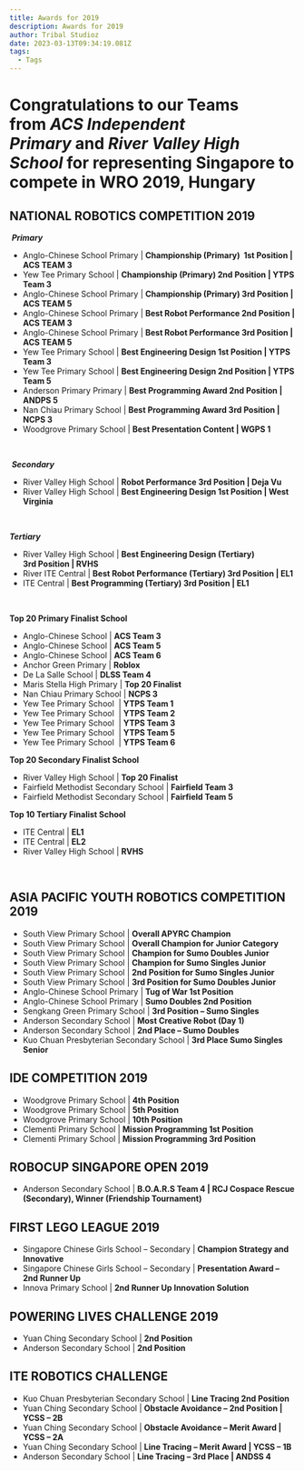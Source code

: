 ```yaml
---
title: Awards for 2019
description: Awards for 2019
author: Tribal Studioz
date: 2023-03-13T09:34:19.081Z
tags:
  - Tags
---
```



# Congratulations to our Teams from *ACS Independent Primary* and *River Valley High School* for representing Singapore to compete in WRO 2019, Hungary

## NATIONAL ROBOTICS COMPETITION 2019

 ***Primary***

* Anglo-Chinese School Primary | **Championship (Primary)  1st Position | ACS TEAM 3**
* Yew Tee Primary School | **Championship (Primary) 2nd Position | YTPS Team 3**
* Anglo-Chinese School Primary | **Championship (Primary) 3rd Position | ACS TEAM 5**
* Anglo-Chinese School Primary | **Best Robot Performance 2nd Position | ACS TEAM 3**          
* Anglo-Chinese School Primary | **Best Robot Performance 3rd Position | ACS TEAM 5**
* Yew Tee Primary School | **Best Engineering Design 1st Position | YTPS Team 3**
* Yew Tee Primary School | **Best Engineering Design 2nd Position | YTPS Team 5**
* Anderson Primary Primary | **Best Programming Award 2nd Position | ANDPS 5**
* Nan Chiau Primary School | **Best Programming Award 3rd Position | NCPS 3**
* Woodgrove Primary School | **Best Presentation Content | WGPS 1**

 

 ***Secondary***

* River Valley High School | **Robot Performance 3rd Position | Deja Vu**
* River Valley High School | **Best Engineering Design 1st Position | West Virginia**

 

***Tertiary***

* River Valley High School | **Best Engineering Design (Tertiary) 3rd Position | RVHS**
* River ITE Central | **Best Robot Performance (Tertiary) 3rd Position | EL1**
* ITE Central | **Best Programming (Tertiary) 3rd Position | EL1**

 

**Top 20 Primary Finalist School**

* Anglo-Chinese School | **ACS Team 3**
* Anglo-Chinese School | **ACS Team 5**
* Anglo-Chinese School | **ACS Team 6**
* Anchor Green Primary | **Roblox**
* De La Salle School | **DLSS Team 4**
* Maris Stella High Primary | **Top 20 Finalist**  
* Nan Chiau Primary School | **NCPS 3**
* Yew Tee Primary School  | **YTPS Team 1**
* Yew Tee Primary School  | **YTPS Team 2**
* Yew Tee Primary School  | **YTPS Team 3**
* Yew Tee Primary School  | **YTPS Team 5**
* Yew Tee Primary School  | **YTPS Team 6**

**Top 20 Secondary Finalist School**

* River Valley High School | **Top 20 Finalist**
* Fairfield Methodist Secondary School | **Fairfield Team 3**
* Fairfield Methodist Secondary School | **Fairfield Team 5**

**Top 10 Tertiary Finalist School**

* ITE Central | **EL1**
* ITE Central | **EL2**
* River Valley High School | **RVHS**

​

## ASIA PACIFIC YOUTH ROBOTICS COMPETITION 2019

* South View Primary School | **Overall APYRC Champion**
* South View Primary School | **Overall Champion for Junior Category**
* South View Primary School | **Champion for Sumo Doubles Junior**
* South View Primary School | **Champion for Sumo Singles Junior**
* South View Primary School | **2nd Position for Sumo Singles Junior**
* South View Primary School | **3rd Position for Sumo Doubles Junior**
* Anglo-Chinese School Primary | **Tug of War 1st Position**
* Anglo-Chinese School Primary | **Sumo Doubles 2nd Position**
* Sengkang Green Primary School | **3rd Position – Sumo Singles**
* Anderson Secondary School | **Most Creative Robot (Day 1)**
* Anderson Secondary School | **2nd Place – Sumo Doubles**
* Kuo Chuan Presbyterian Secondary School | **3rd Place Sumo Singles Senior**

## IDE COMPETITION 2019

* Woodgrove Primary School | **4th Position**
* Woodgrove Primary School | **5th Position**
* Woodgrove Primary School | **10th Position**
* Clementi Primary School | **Mission Programming 1st Position**
* Clementi Primary School | **Mission Programming 3rd Position**

## ROBOCUP SINGAPORE OPEN 2019

* Anderson Secondary School | **B.O.A.R.S Team 4 | RCJ Cospace Rescue (Secondary), Winner (Friendship Tournament)**

## FIRST LEGO LEAGUE 2019

* Singapore Chinese Girls School – Secondary | **Champion Strategy and Innovative**
* Singapore Chinese Girls School – Secondary | **Presentation Award – 2nd Runner Up**
* Innova Primary School | **2nd Runner Up Innovation Solution**

## POWERING LIVES CHALLENGE 2019

* Yuan Ching Secondary School | **2nd Position**
* Anderson Secondary School | **2nd Position**

## ITE ROBOTICS CHALLENGE

* Kuo Chuan Presbyterian Secondary School | **Line Tracing 2nd Position** 
* Yuan Ching Secondary School | **Obstacle Avoidance – 2nd Position | YCSS – 2B**
* Yuan Ching Secondary School | **Obstacle Avoidance – Merit Award | YCSS – 2A**
* Yuan Ching Secondary School | **Line Tracing – Merit Award | YCSS – 1B**
* Anderson Secondary School | **Line Tracing – 3rd Place | ANDSS 4**